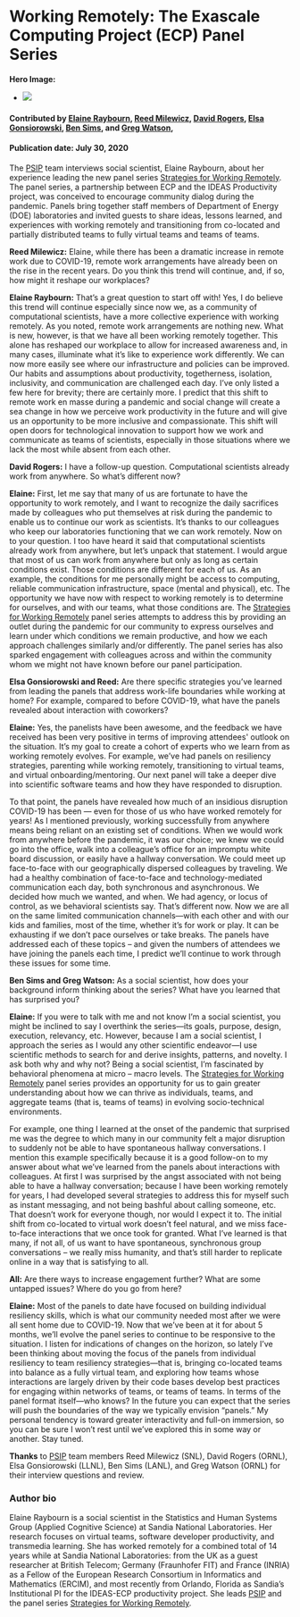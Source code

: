# Working Remotely: The Exascale Computing Project (ECP) Panel Series

**Hero Image:**
 
- <img src='https://github.com/betterscientificsoftware/images/raw/master/Blog_0720_RemoteWorkingPanel.png' />

#### Contributed by [Elaine Raybourn](https://github.com/elaineraybourn "Elaine Raybourn GitHub Profile"), [Reed Milewicz](https://github.com/rmmilewi "Reed Milewicz GitHub Profile"), [David Rogers](https://github.com/frobnitzem "David Rogers GitHub Profile"), [Elsa Gonsiorowski](https://github.com/gonsie "Elsa Gonsiorowski GitHub Profile"), [Ben Sims](https://github.com/bhsims "Ben Sims GitHub Profile"), and [Greg Watson](https://github.com/jarrah42 "Greg Watson GitHub Profile"), 

#### Publication date: July 30, 2020

The [PSIP](https://bssw.io/psip/) team interviews social scientist, Elaine Raybourn, about her experience leading the new panel series [Strategies for Working Remotely](https://www.exascaleproject.org/strategies-for-working-remotely/). The panel series, a partnership between ECP and the IDEAS Productivity project, was conceived to encourage community dialog during the pandemic. Panels bring together staff members of Department of Energy (DOE) laboratories and invited guests to share ideas, lessons learned, and experiences with working remotely and transitioning from co-located and partially distributed teams to fully virtual teams and teams of teams.

**Reed Milewicz:** Elaine, while there has been a dramatic increase in remote work due to COVID-19, remote work arrangements have already been on the rise in the recent years. Do you think this trend will continue, and, if so, how might it reshape our workplaces? 

**Elaine Raybourn:** That’s a great question to start off with! Yes, I do believe this trend will continue especially since now we, as a community of computational scientists, have a more collective experience with working remotely. As you noted, remote work arrangements are nothing new. What is new, however, is that we have all been working remotely together. This alone has reshaped our workplace to allow for increased awareness and, in many cases, illuminate what it’s like to experience work differently. We can now more easily see where our infrastructure and policies can be improved. Our habits and assumptions about productivity, togetherness, isolation, inclusivity, and communication are challenged each day. I’ve only listed a few here for brevity; there are certainly more. I predict that this shift to remote work en masse during a pandemic and social change will create a sea change in how we perceive work productivity in the future and will give us an opportunity to be more inclusive and compassionate. This shift will open doors for technological innovation to support how we work and communicate as teams of scientists, especially in those situations where we lack the most while absent from each other.

**David Rogers:** I have a follow-up question. Computational scientists already work from anywhere. So what’s different now?

**Elaine:** First, let me say that many of us are fortunate to have the opportunity to work remotely, and I want to recognize the daily sacrifices made by colleagues who put themselves at risk during the pandemic to enable us to continue our work as scientists. It’s thanks to our colleagues who keep our laboratories functioning that we can work remotely. Now on to your question. I too have heard it said that computational scientists already work from anywhere, but let’s unpack that statement. I would argue that most of us can work from anywhere but only as long as certain conditions exist. Those conditions are different for each of us. As an example, the conditions for me personally might be access to computing, reliable communication infrastructure, space (mental and physical), etc. The opportunity we have now with respect to working remotely is to determine for ourselves, and with our teams, what those conditions are. The [Strategies for Working Remotely](https://www.exascaleproject.org/strategies-for-working-remotely/) panel series attempts to address this by providing an outlet during the pandemic for our community to express ourselves and learn under which conditions we remain productive, and how we each approach challenges similarly and/or differently. The panel series has also sparked engagement with colleagues across and within the community whom we might not have known before our panel participation.

**Elsa Gonsiorowski and Reed:** Are there specific strategies you’ve learned from leading the panels that address work-life boundaries while working at home? For example, compared to before COVID-19, what have the panels revealed about interaction with coworkers?

**Elaine:** Yes, the panelists have been awesome, and the feedback we have received has been very positive in terms of improving attendees' outlook on the situation. It’s my goal to create a cohort of experts who we learn from as working remotely evolves. For example, we’ve had panels on resiliency strategies, parenting while working remotely, transitioning to virtual teams, and virtual onboarding/mentoring. Our next panel will take a deeper dive into scientific software teams and how they have responded to disruption.
 
To that point, the panels have revealed how much of an insidious disruption COVID-19 has been — even for those of us who have worked remotely for years! As I mentioned previously, working successfully from anywhere means being reliant on an existing set of conditions. When we would work from anywhere before the pandemic, it was our choice; we knew we could go into the office, walk into a colleague’s office for an impromptu white board discussion, or easily have a hallway conversation. We could meet up face-to-face with our geographically dispersed colleagues by traveling. We had a healthy combination of face-to-face and technology-mediated communication each day, both synchronous and asynchronous. We decided how much we wanted, and when. We had agency, or locus of control, as we behavioral scientists say. That’s different now. Now we are all on the same limited communication channels—with each other and with our kids and families, most of the time, whether it’s for work or play. It can be exhausting if we don’t pace ourselves or take breaks. The panels have addressed each of these topics – and given the numbers of attendees we have joining the panels each time, I predict we’ll continue to work through these issues for some time.

**Ben Sims and Greg Watson:** As a social scientist, how does your background inform thinking about the series? What have you learned that has surprised you?
 
**Elaine:** If you were to talk with me and not know I’m a social scientist, you might be inclined to say I overthink the series—its goals, purpose, design, execution, relevancy, etc. However, because I am a social scientist, I approach the series as I would any other scientific endeavor—I use scientific methods to search for and derive insights, patterns, and novelty. I ask both why and why not? Being a social scientist, I’m fascinated by behavioral phenomena at micro – macro levels. The [Strategies for Working Remotely](https://www.exascaleproject.org/strategies-for-working-remotely/) panel series provides an opportunity for us to gain greater understanding about how we can thrive as individuals, teams, and aggregate teams (that is, teams of teams) in evolving socio-technical environments.

For example, one thing I learned at the onset of the pandemic that surprised me was the degree to which many in our community felt a major disruption to suddenly not be able to have spontaneous hallway conversations. I mention this example specifically because it is a good follow-on to my answer about what we’ve learned from the panels about interactions with colleagues. At first I was surprised by the angst associated with not being able to have a hallway conversation; because I have been working remotely for years, I had developed several strategies to address this for myself such as instant messaging, and not being bashful about calling someone, etc. That doesn’t work for everyone though, nor would I expect it to. The initial shift from co-located to virtual work doesn’t feel natural, and we miss face-to-face interactions that we once took for granted. What I’ve learned is that many, if not all, of us want to have spontaneous, synchronous group conversations – we really miss humanity, and that’s still harder to replicate online in a way that is satisfying to all.

**All:** Are there ways to increase engagement further? What are some untapped issues? Where do you go from here?
 
**Elaine:** Most of the panels to date have focused on building individual resiliency skills, which is what our community needed most after we were all sent home due to COVID-19. Now that we’ve been at it for about 5 months, we’ll evolve the panel series to continue to be responsive to the situation. I listen for indications of changes on the horizon, so lately I’ve been thinking about moving the focus of the panels from individual resiliency to team resiliency strategies—that is, bringing co-located teams into balance as a fully virtual team, and exploring how teams whose interactions are largely driven by their code bases develop best practices for engaging within networks of teams, or teams of teams. In terms of the panel format itself—who knows? In the future you can expect that the series will push the boundaries of the way we typically envision “panels.” My personal tendency is toward greater interactivity and full-on immersion, so you can be sure I won’t rest until we’ve explored this in some way or another. Stay tuned.

**Thanks** to [PSIP](https://bssw.io/psip/) team members Reed Milewicz (SNL), David Rogers (ORNL), Elsa Gonsiorowski (LLNL), Ben Sims (LANL), and Greg Watson (ORNL) for their interview questions and review.

### Author bio

Elaine Raybourn is a social scientist in the Statistics and Human Systems Group (Applied Cognitive Science) at Sandia National Laboratories. Her research focuses on virtual teams, software developer productivity, and transmedia learning. She has worked remotely for a combined total of 14 years while at Sandia National Laboratories: from the UK as a guest researcher at British Telecom; Germany (Fraunhofer FIT) and France (INRIA) as a Fellow of the European Research Consortium in Informatics and Mathematics (ERCIM), and most recently from Orlando, Florida as Sandia’s Institutional PI for the IDEAS-ECP productivity project. She leads [PSIP](https://bssw.io/psip/) and the panel series [Strategies for Working Remotely](https://www.exascaleproject.org/strategies-for-working-remotely/).

<!---
Publish: publish
RSS update: 2020-07-30
Categories: Collaboration
Topics: Strategies for More Effective Teams
Tags: bssw-blog-article
Level: 2
Prerequisites: default
Aggregate: none
SAND #: SAND2020-7868 O
--->
